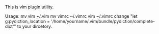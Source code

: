 This is vim plugin utility.

Usage:
    mv vim ~/.vim
    mv vimrc ~/.vimrc
    vim ~/.vimrc
    change "let g:pydiction_location = '/home/yourname/.vim/bundle/pydiction/complete-dict'"
    to your dircetory.
